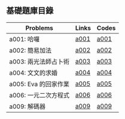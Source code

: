 ## 基礎題庫目錄

|Problems|Links|Codes|
|-|-|-|
|a001: 哈囉|[a001](Contents/a001/a001.md)|[a001](Contents/a001/a001.c)|
|a002: 簡易加法|[a002](Contents/a002/a002.md)|[a002](Contents/a002/a002.c)|
|a003: 兩光法師占卜術|[a003](Contents/a003/a003.md)|[a003](Contents/a003/a003.c)|
|a004: 文文的求婚|[a004](Contents/a004/a004.md)|[a004](Contents/a004/a004.c)|
|a005: Eva 的回家作業|[a005](Contents/a005/a005.md)|[a005](Contents/a005/a005.c)|
|a006: 一元二次方程式|[a006](Contents/a006/a006.md)|[a006](Contents/a006/a006.c)|
|a009: 解碼器|[a009](Contents/a009/a009.md)|[a009](Contents/a009/a009.c)|
